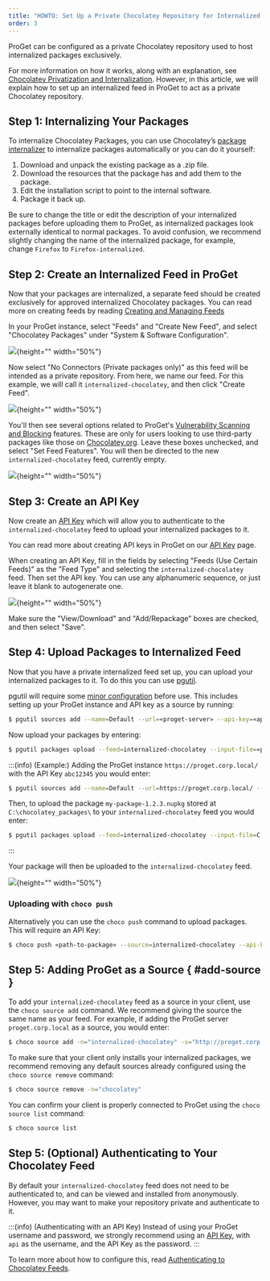```yaml
---
title: "HOWTO: Set Up a Private Chocolatey Repository for Internalized Packages"
order: 3
---
```


ProGet can be configured as a private Chocolatey repository used to host internalized packages exclusively. 

For more information on how it works, along with an explanation, see [Chocolatey Privatization and Internalization](https://blog.inedo.com/chocolatey/internalization). However, in this article, we will explain how to set up an internalized feed in ProGet to act as a private Chocolatey repository.

## Step 1: Internalizing Your Packages

To internalize Chocolatey Packages, you can use Chocolatey’s [package internalizer](https://docs.chocolatey.org/en-us/features/package-internalizer) to internalize packages automatically or you can do it yourself:

1. Download and unpack the existing package as a .zip file.
2. Download the resources that the package has and add them to the package.
3. Edit the installation script to point to the internal software.
4. Package it back up.

Be sure to change the title or edit the description of your internalized packages before uploading them to ProGet, as internalized packages look externally identical to normal packages. To avoid confusion, we recommend slightly changing the name of the internalized package, for example, change `Firefox` to `Firefox-internalized`.

## Step 2: Create an Internalized Feed in ProGet

Now that your packages are internalized, a separate feed should be created exclusively for approved internalized Chocolatey packages. You can read more on creating feeds by reading [Creating and Managing Feeds](/docs/proget/feeds/feed-overview#creating-and-managing-feeds)

In your ProGet instance, select "Feeds" and "Create New Feed", and select "Chocolatey Packages" under "System & Software Configuration".

![](/resources/docs/proget-chocolatey-newfeed.png){height="" width="50%"}

Now select "No Connectors (Private packages only)" as this feed will be intended as a private repository. From here, we name our feed. For this example, we will call it `internalized-chocolatey`, and then click "Create Feed".

![](/resources/docs/proget-chocolatey-newfeed-internal.png){height="" width="50%"}

You'll then see several options related to ProGet's [Vulnerability Scanning and Blocking](/docs/proget/sca/vulnerabilities) features. These are only for users looking to use third-party packages like those on [Chocolatey.org](https://chocolatey.org). Leave these boxes unchecked, and select "Set Feed Features". You will then be directed to the new `internalized-chocolatey` feed, currently empty.

![](/resources/docs/proget-chocolatey-internal-empty.png){height="" width="50%"}

## Step 3: Create an API Key

Now create an [API Key](/docs/proget/reference-api/proget-apikeys) which will allow you to authenticate to the `internalized-chocolatey` feed to upload your internalized packages to it.

You can read more about creating API keys in ProGet on our [API Key](/docs/proget/reference-api/proget-apikeys) page.

When creating an API Key, fill in the fields by selecting "Feeds (Use Certain Feeds)" as the "Feed Type" and selecting the `internalized-chocolatey` feed. Then set the API key. You can use any alphanumeric sequence, or just leave it blank to autogenerate one.

![](/resources/docs/proget-chocolatey-apikey.png){height="" width="50%"}

Make sure the "View/Download" and "Add/Repackage" boxes are checked, and then select "Save".

## Step 4: Upload Packages to Internalized Feed

Now that you have a private internalized feed set up, you can upload your internalized packages to it. To do this you can use [pgutil](/docs/proget/reference-api/proget-pgutil).

pgutil will require some [minor configuration](/docs/proget/reference-api/proget-pgutil#sources) before use. This includes setting up your ProGet instance and API key as a source by running:

```bash
$ pgutil sources add --name=Default --url=«proget-server» --api-key=«api-key»
```

Now upload your packages by entering:

```bash
$ pgutil packages upload --feed=internalized-chocolatey --input-file=«path-to-package»
```

:::(info) (Example:)
Adding the ProGet instance `https://proget.corp.local/` with the API Key `abc12345` you would enter:

```bash
$ pgutil sources add --name=Default --url=https://proget.corp.local/ --api-key=abc12345
```

Then, to upload the package `my-package-1.2.3.nupkg` stored at `C:\chocolatey_packages\` to your `internalized-chocolatey` feed you would enter:

```bash
$ pgutil packages upload --feed=internalized-chocolatey --input-file=C:\chocolatey_packages\my-package-1.2.3.nupkg
``` 
:::

Your package will then be uploaded to the `internalized-chocolatey` feed.

![](/resources/docs/proget-chocolatey-internal-uploaded.png){height="" width="50%"}

### Uploading with `choco push`

Alternatively you can use the `choco push` command to upload packages. This will require an API Key:  

```bash
$ choco push «path-to-package» --source=internalized-chocolatey --api-key=«api-key»
```

## Step 5: Adding ProGet as a Source { #add-source }

To add your `internalized-chocolatey` feed as a source in your client, use the `choco source add` command. We recommend giving the source the same name as your feed. For example, if adding the ProGet server `proget.corp.local` as a source, you would enter:

```bash
$ choco source add -n="internalized-chocolatey" -s="http://proget.corp.local/feeds/internalized-chocolatey" --priority=1 
```

To make sure that your client only installs your internalized packages, we recommend removing any default sources already configured using the `choco source remove` command:

```bash
$ choco source remove -n="chocolatey"
```
You can confirm your client is properly connected to ProGet using the `choco source list` command:

```bash
$ choco source list
```

## Step 5: (Optional) Authenticating to Your Chocolatey Feed

By default your `internalized-chocolatey` feed does not need to be authenticated to, and can be viewed and installed from anonymously. However, you may want to make your repository private and authenticate to it. 

:::(info) (Authenticating with an API Key)
Instead of using your ProGet username and password, we strongly recommend using an [API Key](/docs/proget/reference-api/proget-apikeys), with `api` as the username, and the API Key as the password. 
:::

To learn more about how to configure this, read [Authenticating to Chocolatey Feeds](/docs/proget/feeds/chocolatey#authenticating-to-a-chocolatey-feed). 